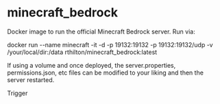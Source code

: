 # minecraft_bedrock

Docker image to run the official Minecraft Bedrock server.  Run via:

docker run --name minecraft -it -d -p 19132:19132 -p 19132:19132/udp -v /your/local/dir:/data rthilton/minecraft_bedrock:latest

If using a volume and once deployed, the server.properties, permissions.json, etc files can be modified to your liking and then the server restarted.

Trigger 
